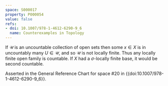 ```yaml
---
space: S000017
property: P000054
value: false
refs:
- doi: 10.1007/978-1-4612-6290-9_6
  name: Counterexamples in Topology
---
```


If $\mathcal{U}$ is an uncountable collection of open sets then some $x \in X$ is in uncountably many $U \in \mathcal{U}$, and so $\mathcal{U}$ is not locally finite. Thus any locally finite open family is countable. If $X$ had a $\sigma$-locally finite base, it would be second countable.

Asserted in the General Reference Chart for space #20 in
{{doi:10.1007/978-1-4612-6290-9_6}}.
